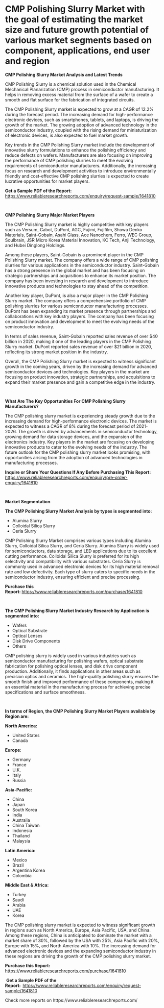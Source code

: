 <p><h1>CMP Polishing Slurry Market with the goal of estimating the market size and future growth potential of various market segments based on component, applications, end user and region</h1></p><p><strong>CMP Polishing Slurry Market Analysis and Latest Trends</strong></p>
<p><p>CMP Polishing Slurry is a chemical solution used in the Chemical Mechanical Planarization (CMP) process in semiconductor manufacturing. It helps in removing excess material from the surface of a wafer to create a smooth and flat surface for the fabrication of integrated circuits.</p><p>The CMP Polishing Slurry market is expected to grow at a CAGR of 12.2% during the forecast period. The increasing demand for high-performance electronic devices, such as smartphones, tablets, and laptops, is driving the growth of the market. The growing adoption of advanced technology in the semiconductor industry, coupled with the rising demand for miniaturization of electronic devices, is also expected to fuel market growth.</p><p>Key trends in the CMP Polishing Slurry market include the development of innovative slurry formulations to enhance the polishing efficiency and reduce defects on wafers. Manufacturers are also focusing on improving the performance of CMP polishing slurries to meet the evolving requirements of semiconductor manufacturers. Additionally, the increasing focus on research and development activities to introduce environmentally friendly and cost-effective CMP polishing slurries is expected to create lucrative opportunities for market players.</p></p>
<p><strong>Get a Sample PDF of the Report:&nbsp;</strong> <a href="https://www.reliableresearchreports.com/enquiry/request-sample/1641810">https://www.reliableresearchreports.com/enquiry/request-sample/1641810</a></p>
<p>&nbsp;</p>
<p><strong>CMP Polishing Slurry Major Market Players</strong></p>
<p><p>The CMP Polishing Slurry market is highly competitive with key players such as Versum, Cabot, DuPont, AGC, Fujimi, Fujifilm, Showa Denko Materials, Saint-Gobain, Asahi Glass, Ace Nanochem, Ferro, WEC Group, Soulbrain, JSR Micro Korea Material Innovation, KC Tech, Anji Technology, and Hubei Dinglong Holdings.</p><p>Among these players, Saint-Gobain is a prominent player in the CMP Polishing Slurry market. The company offers a wide range of CMP polishing slurries for various applications in the semiconductor industry. Saint-Gobain has a strong presence in the global market and has been focusing on strategic partnerships and acquisitions to enhance its market position. The company has been investing in research and development to introduce innovative products and technologies to stay ahead of the competition.</p><p>Another key player, DuPont, is also a major player in the CMP Polishing Slurry market. The company offers a comprehensive portfolio of CMP polishing slurries for various semiconductor manufacturing processes. DuPont has been expanding its market presence through partnerships and collaborations with key industry players. The company has been focusing on product innovation and development to meet the evolving needs of the semiconductor industry.</p><p>In terms of sales revenue, Saint-Gobain reported sales revenue of over $40 billion in 2020, making it one of the leading players in the CMP Polishing Slurry market. DuPont reported sales revenue of over $21 billion in 2020, reflecting its strong market position in the industry.</p><p>Overall, the CMP Polishing Slurry market is expected to witness significant growth in the coming years, driven by the increasing demand for advanced semiconductor devices and technologies. Key players in the market are focusing on product innovation, strategic partnerships, and acquisitions to expand their market presence and gain a competitive edge in the industry.</p></p>
<p>&nbsp;</p>
<p><strong>What Are The Key Opportunities For CMP Polishing Slurry Manufacturers?</strong></p>
<p><p>The CMP polishing slurry market is experiencing steady growth due to the increasing demand for high-performance electronic devices. The market is expected to witness a CAGR of 8% during the forecast period of 2021-2026. The growth is driven by advancements in semiconductor technology, growing demand for data storage devices, and the expansion of the electronics industry. Key players in the market are focusing on developing innovative products to cater to the evolving needs of the industry. The future outlook for the CMP polishing slurry market looks promising, with opportunities arising from the adoption of advanced technologies in manufacturing processes.</p></p>
<p><strong>Inquire or Share Your Questions If Any Before Purchasing This Report:</strong> <a href="https://www.reliableresearchreports.com/enquiry/pre-order-enquiry/1641810">https://www.reliableresearchreports.com/enquiry/pre-order-enquiry/1641810</a></p>
<p>&nbsp;</p>
<p><strong>Market Segmentation</strong></p>
<p><strong>The CMP Polishing Slurry Market Analysis by types is segmented into:</strong></p>
<p><ul><li>Alumina Slurry</li><li>Colloidal Silica Slurry</li><li>Ceria Slurry</li></ul></p>
<p><p>CMP Polishing Slurry Market comprises various types including Alumina Slurry, Colloidal Silica Slurry, and Ceria Slurry. Alumina Slurry is widely used for semiconductors, data storage, and LED applications due to its excellent cutting performance. Colloidal Silica Slurry is preferred for its high selectivity and compatibility with various substrates. Ceria Slurry is commonly used in advanced electronic devices for its high material removal rate and low defectivity. Each type of slurry caters to specific needs in the semiconductor industry, ensuring efficient and precise processing.</p></p>
<p><strong>Purchase this Report:&nbsp;</strong><a href="https://www.reliableresearchreports.com/purchase/1641810">https://www.reliableresearchreports.com/purchase/1641810</a></p>
<p>&nbsp;</p>
<p><strong>The CMP Polishing Slurry Market Industry Research by Application is segmented into:</strong></p>
<p><ul><li>Wafers</li><li>Optical Substrate</li><li>Optical Lenses</li><li>Disk Drive Components</li><li>Others</li></ul></p>
<p><p>CMP polishing slurry is widely used in various industries such as semiconductor manufacturing for polishing wafers, optical substrate fabrication for polishing optical lenses, and disk drive component production. Additionally, it finds applications in other areas such as precision optics and ceramics. The high-quality polishing slurry ensures the smooth finish and improved performance of these components, making it an essential material in the manufacturing process for achieving precise specifications and surface smoothness.</p></p>
<p>&nbsp;</p>
<p><strong>In terms of Region, the CMP Polishing Slurry Market Players available by Region are:</strong></p>
<p>
    <p> <strong> North America: </strong>
        <ul>
            <li>United States</li>
            <li>Canada</li>
        </ul>
        </p> 
    <p> <strong> Europe: </strong>
        <ul>
            <li>Germany</li>
            <li>France</li>
            <li>U.K.</li>
            <li>Italy</li>
            <li>Russia</li>
        </ul>
        </p> 
    <p> <strong> Asia-Pacific: </strong>
        <ul>
            <li>China</li>
            <li>Japan</li>
            <li>South Korea</li>
            <li>India</li>
            <li>Australia</li>
            <li>China Taiwan</li>
            <li>Indonesia</li>
            <li>Thailand</li>
            <li>Malaysia</li>
        </ul>
        </p> 
    <p> <strong> Latin America: </strong>
        <ul>
            <li>Mexico</li>
            <li>Brazil</li>
            <li>Argentina Korea</li>
            <li>Colombia</li>
        </ul>
        </p> 
    <p> <strong> Middle East & Africa: </strong>
        <ul>
            <li>Turkey</li>
            <li>Saudi</li>
            <li>Arabia</li>
            <li>UAE</li>
            <li>Korea</li>
        </ul>
    </p>
    </p>
<p><p>The CMP polishing slurry market is expected to witness significant growth in regions such as North America, Europe, Asia Pacific, USA, and China. Among these regions, China is anticipated to dominate the market with a market share of 30%, followed by the USA with 25%, Asia Pacific with 20%, Europe with 15%, and North America with 10%. The increasing demand for advanced electronic devices and the expanding semiconductor industry in these regions are driving the growth of the CMP polishing slurry market.</p></p>
<p><strong>Purchase this Report: </strong><a href="https://www.reliableresearchreports.com/purchase/1641810">https://www.reliableresearchreports.com/purchase/1641810</a></p>
<p>&nbsp;<strong>Get a Sample PDF of the Report:&nbsp;&nbsp;</strong><a href="https://www.reliableresearchreports.com/enquiry/request-sample/1641810">https://www.reliableresearchreports.com/enquiry/request-sample/1641810</a></p>
<p><strong></strong></p>
<p>Check more reports on https://www.reliableresearchreports.com/</p>
